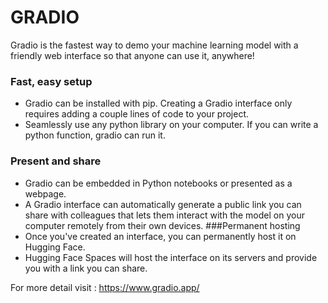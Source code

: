 # GRADIO
Gradio is the fastest way to demo your machine learning model with a friendly web interface so that anyone can use it, anywhere!
### Fast, easy setup
  * Gradio can be installed with pip. Creating a Gradio interface only requires adding a couple lines of code to your project.
  * Seamlessly use any python library on your computer. If you can write a python function, gradio can run it.
### Present and share
  * Gradio can be embedded in Python notebooks or presented as a webpage.
  * A Gradio interface can automatically generate a public link you can share with colleagues that lets them interact with the model on your computer remotely from their own devices.
###Permanent hosting
  * Once you've created an interface, you can permanently host it on Hugging Face.
  * Hugging Face Spaces will host the interface on its servers and provide you with a link you can share.

For more detail visit : https://www.gradio.app/
